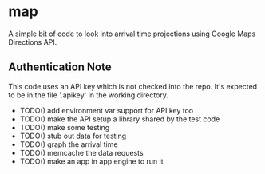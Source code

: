 # map

A simple bit of code to look into arrival time projections using
Google Maps Directions API.

## Authentication Note
This code uses an API key which is not checked into the repo.  It's expected to
be in the file '.apikey' in the working directory.

   * TODO() add environment var support for API key too
   * TODO() make the API setup a library shared by the test code
   * TODO() make some testing 
   * TODO() stub out data for testing
   * TODO() graph the arrival time
   * TODO() memcache the data requests
   * TODO() make an app in app engine to run it
